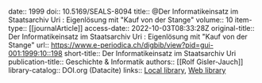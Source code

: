 date:: 1999
doi:: 10.5169/SEALS-8094
title:: @Der Informatikeinsatz im Staatsarchiv Uri : Eigenlösung mit "Kauf von der Stange"
volume:: 10
item-type:: [[journalArticle]]
access-date:: 2022-10-03T08:33:28Z
original-title:: Der Informatikeinsatz im Staatsarchiv Uri : Eigenlösung mit "Kauf von der Stange"
url:: https://www.e-periodica.ch/digbib/view?pid=gui-001:1999:10::198
short-title:: Der Informatikeinsatz im Staatsarchiv Uri
publication-title:: Geschichte & Informatik
authors:: [[Rolf Gisler-Jauch]]
library-catalog:: DOI.org (Datacite)
links:: [Local library](zotero://select/groups/2386895/items/YE247ZMU), [Web library](https://www.zotero.org/groups/2386895/items/YE247ZMU)

